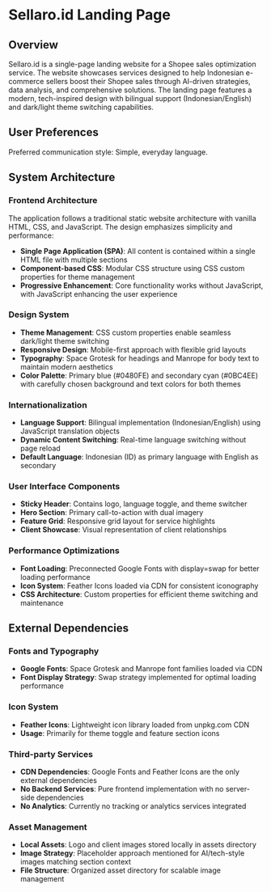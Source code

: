 # Sellaro.id Landing Page

## Overview

Sellaro.id is a single-page landing website for a Shopee sales optimization service. The website showcases services designed to help Indonesian e-commerce sellers boost their Shopee sales through AI-driven strategies, data analysis, and comprehensive solutions. The landing page features a modern, tech-inspired design with bilingual support (Indonesian/English) and dark/light theme switching capabilities.

## User Preferences

Preferred communication style: Simple, everyday language.

## System Architecture

### Frontend Architecture
The application follows a traditional static website architecture with vanilla HTML, CSS, and JavaScript. The design emphasizes simplicity and performance:

- **Single Page Application (SPA)**: All content is contained within a single HTML file with multiple sections
- **Component-based CSS**: Modular CSS structure using CSS custom properties for theme management
- **Progressive Enhancement**: Core functionality works without JavaScript, with JavaScript enhancing the user experience

### Design System
- **Theme Management**: CSS custom properties enable seamless dark/light theme switching
- **Responsive Design**: Mobile-first approach with flexible grid layouts
- **Typography**: Space Grotesk for headings and Manrope for body text to maintain modern aesthetics
- **Color Palette**: Primary blue (#0480FE) and secondary cyan (#0BC4EE) with carefully chosen background and text colors for both themes

### Internationalization
- **Language Support**: Bilingual implementation (Indonesian/English) using JavaScript translation objects
- **Dynamic Content Switching**: Real-time language switching without page reload
- **Default Language**: Indonesian (ID) as primary language with English as secondary

### User Interface Components
- **Sticky Header**: Contains logo, language toggle, and theme switcher
- **Hero Section**: Primary call-to-action with dual imagery
- **Feature Grid**: Responsive grid layout for service highlights
- **Client Showcase**: Visual representation of client relationships

### Performance Optimizations
- **Font Loading**: Preconnected Google Fonts with display=swap for better loading performance
- **Icon System**: Feather Icons loaded via CDN for consistent iconography
- **CSS Architecture**: Custom properties for efficient theme switching and maintenance

## External Dependencies

### Fonts and Typography
- **Google Fonts**: Space Grotesk and Manrope font families loaded via CDN
- **Font Display Strategy**: Swap strategy implemented for optimal loading performance

### Icon System
- **Feather Icons**: Lightweight icon library loaded from unpkg.com CDN
- **Usage**: Primarily for theme toggle and feature section icons

### Third-party Services
- **CDN Dependencies**: Google Fonts and Feather Icons are the only external dependencies
- **No Backend Services**: Pure frontend implementation with no server-side dependencies
- **No Analytics**: Currently no tracking or analytics services integrated

### Asset Management
- **Local Assets**: Logo and client images stored locally in assets directory
- **Image Strategy**: Placeholder approach mentioned for AI/tech-style images matching section context
- **File Structure**: Organized asset directory for scalable image management